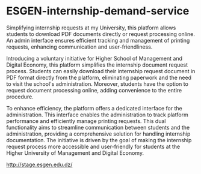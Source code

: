 # ESGEN-internship-demand-service
Simplifying internship requests at my University, this platform allows students to download PDF documents directly or request processing online. An admin interface ensures efficient tracking and management of printing requests, enhancing communication and user-friendliness.


Introducing a voluntary initiative for Higher School of Management and Digital Economy, this platform simplifies the internship document request process. Students can easily download their internship request document in PDF format directly from the platform, eliminating paperwork and the need to visit the school's administration. Moreover, students have the option to request document processing online, adding convenience to the entire procedure.

To enhance efficiency, the platform offers a dedicated interface for the administration. This interface enables the administration to track platform performance and efficiently manage printing requests. This dual functionality aims to streamline communication between students and the administration, providing a comprehensive solution for handling internship documentation. The initiative is driven by the goal of making the internship request process more accessible and user-friendly for students at the Higher University of Management and Digital Economy.

http://stage.esgen.edu.dz/
